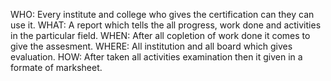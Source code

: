 WHO:
Every institute and college who gives the certification can they can use it.
WHAT:
A report which tells the all progress, work done and activities in the particular field.
WHEN:
After all copletion of work done it comes to give the assesment.
WHERE:
All institution and all board which gives evaluation.
HOW:
After taken all activities examination then it given in a formate of marksheet.
